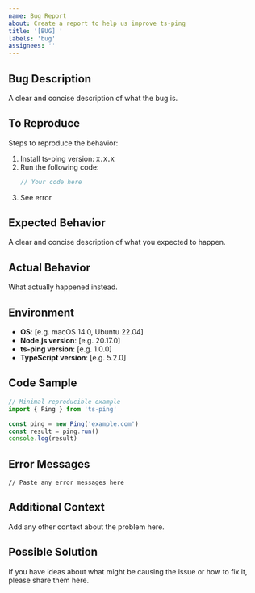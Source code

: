 ```yaml
---
name: Bug Report
about: Create a report to help us improve ts-ping
title: '[BUG] '
labels: 'bug'
assignees: ''
---
```


## Bug Description

A clear and concise description of what the bug is.

## To Reproduce

Steps to reproduce the behavior:

1. Install ts-ping version: `X.X.X`
2. Run the following code:
   ```typescript
   // Your code here
   ```
3. See error

## Expected Behavior

A clear and concise description of what you expected to happen.

## Actual Behavior

What actually happened instead.

## Environment

- **OS**: [e.g. macOS 14.0, Ubuntu 22.04]
- **Node.js version**: [e.g. 20.17.0]
- **ts-ping version**: [e.g. 1.0.0]
- **TypeScript version**: [e.g. 5.2.0]

## Code Sample

```typescript
// Minimal reproducible example
import { Ping } from 'ts-ping'

const ping = new Ping('example.com')
const result = ping.run()
console.log(result)
```

## Error Messages

```
// Paste any error messages here
```

## Additional Context

Add any other context about the problem here.

## Possible Solution

If you have ideas about what might be causing the issue or how to fix it, please share them here.
